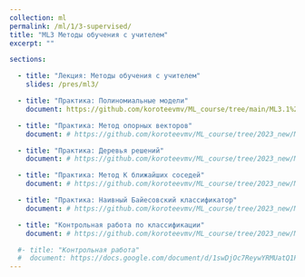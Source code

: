 ```yaml
---
collection: ml
permalink: /ml/1/3-supervised/
title: "ML3 Методы обучения с учителем"
excerpt: ""

sections:

  - title: "Лекция: Методы обучения с учителем"
    slides: /pres/ml3/

  - title: "Практика: Полиномиальные модели" 
    document: https://github.com/koroteevmv/ML_course/tree/main/ML3.1%20polynomial%20features

  - title: "Практика: Метод опорных векторов" 
    document: # https://github.com/koroteevmv/ML_course/tree/2023_new/ML3.1%20classification

  - title: "Практика: Деревья решений" 
    document: # https://github.com/koroteevmv/ML_course/tree/2023_new/ML3.1%20classification

  - title: "Практика: Метод К ближайших соседей" 
    document: # https://github.com/koroteevmv/ML_course/tree/2023_new/ML3.1%20classification

  - title: "Практика: Наивный Байесовский классификатор" 
    document: # https://github.com/koroteevmv/ML_course/tree/2023_new/ML3.1%20classification

  - title: "Контрольная работа по классификации" 
    document: # https://github.com/koroteevmv/ML_course/tree/2023_new/ML3.1%20classification

  #- title: "Контрольная работа" 
  #  document: https://docs.google.com/document/d/1swDjOc7ReywYRMUatQ1P5_e8TBNfTsiTDLS1_f7EvNA/edit?usp=sharing
---
```

